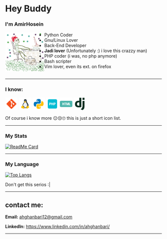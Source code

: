 # Hey Buddy

### I'm AmirHosein

<img align="left" src="notMe.jpg" width="25%"/>

- Python Coder
- Gnu/Linux Lover
- Back-End Developer
- **Jadi lover** (Unfortunately :) i love this crazzy man)
- PHP coder (i was, no php anymore)
- Bash scripter
- Vim lover, even its ext. on firefox
  <br>
  <br>

<hr>

### I know:

<p align="left">

<img src="static/icon/git.png" alt="git" width="40" height="40"/>
<img src="static/icon/linux.png" alt="linux" width="40" height="40"/>
<img src="static/icon/python.png" alt="python" width="40" height="40"/>

<img src="static/icon/php.png" alt="php" width="40" height="40"/>
<img src="static/icon/html.png" alt="html" width="40" height="40"/>
<img src="static/icon/dj.png" alt="html" width="40" height="40"/>

Of course i know more :neutral_face::unamused::roll_eyes: this is just a short icon list.

</p>

<hr>

### My Stats

[![ReadMe Card](https://github-readme-stats.vercel.app/api?username=ahghanbari&show_icons=true)](https://github.com/ahghanbari)

<hr>

### My Language

[![Top Langs](https://github-readme-stats.vercel.app/api/top-langs/?username=ahghanbari&layout=compact)](https://github.com/ahghanbari)

Don't get this serios :|

<hr>

## contact me:
<b>Email:</b> ‫‪ahghanbari12@gmail.com

<b>LinkedIn:</b> https://www.linkedin.com/in/ahghanbari/

<hr>
